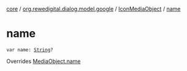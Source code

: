 [core](../../index.md) / [org.rewedigital.dialog.model.google](../index.md) / [IconMediaObject](index.md) / [name](./name.md)

# name

`var name: `[`String`](https://kotlinlang.org/api/latest/jvm/stdlib/kotlin/-string/index.html)`?`

Overrides [MediaObject.name](../-media-object/name.md)

